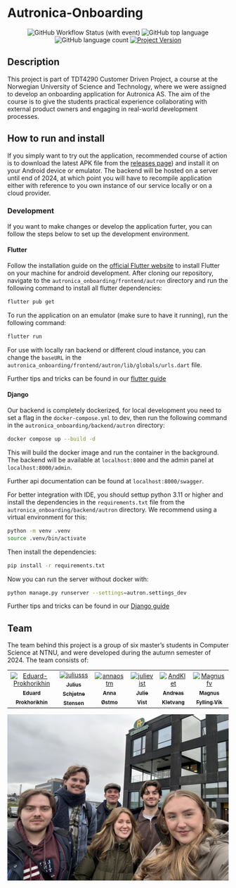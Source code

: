 # Autronica-Onboarding

<div align="center">

![GitHub Workflow Status (with event)](https://img.shields.io/github/actions/workflow/status/Eduard-Prokhorikhin/Autronica-Onboarding/actions/workflows/docker-image.yml)
![GitHub top language](https://img.shields.io/github/languages/top/Eduard-Prokhorikhin/Autronica-Onboarding)
![GitHub language count](https://img.shields.io/github/languages/count/Eduard-Prokhorikhin/Autronica-Onboarding)
[![Project Version](https://img.shields.io/badge/version-1.0.0-blue)](https://img.shields.io/badge/version-1.0.0-blue)

</div>

## Description

This project is part of TDT4290 Customer Driven Project, a course at the Norwegian University of Science and Technology, where we were assigned to develop an onboarding application for Autronica AS. The aim of the course is to give the students practical experience collaborating with external product owners and engaging in real-world development processes.

## How to run and install

If you simply want to try out the application, recommended course of action is to download the latest APK file from the [releases page](TODO)) and install it on your Android device or emulator. The backend will be hosted on a server until end of 2024, at which point you will have to recompile application either with reference to you own instance of our service locally or on a cloud provider.

### Development

If you want to make changes or develop the application furter, you can follow the steps below to set up the development environment.

#### Flutter

Follow the installation guide on the [official Flutter website](https://flutter.dev/docs/get-started/install) to install Flutter on your machine for android development. After cloning our repository, navigate to the `autronica_onboarding/frontend/autron` directory and run the following command to install all flutter dependencies:

```bash
flutter pub get
```

To run the application on an emulator (make sure to have it running), run the following command:

```bash
flutter run
```

For use with locally ran backend or different cloud instance, you can change the `baseURL` in the `autronica_onboarding/frontend/autron/lib/globals/urls.dart` file.

Further tips and tricks can be found in our [flutter guide](guide/flutter.md)

#### Django

Our backend is completely dockerized, for local development you need to set a flag in the `docker-compose.yml` to dev, then run the following command in the `autronica_onboarding/backend/autron` directory:

```bash
docker compose up --build -d
```

This will build the docker image and run the container in the background. The backend will be available at `localhost:8000` and the admin panel at `localhost:8000/admin`.

Further api documentation can be found at `localhost:8000/swagger`.

For better integration with IDE, you should settup python 3.11 or higher and install the dependencies in the `requirements.txt` file from the `autronica_onboarding/backend/autron` directory. We recommend using a virtual environment for this:

```bash
python -m venv .venv
source .venv/bin/activate
```

Then install the dependencies:

```bash
pip install -r requirements.txt
```

Now you can run the server without docker with:

```bash
python manage.py runserver --settings=autron.settings_dev
```

Further tips and tricks can be found in our [Django guide](guide/django.md)

## Team

The team behind this project is a group of six master’s students in Computer Science at NTNU, and were developed during the autumn semester of 2024. The team consists of:

<table align="center">
    <tr>
        <td align="center">
                <a href="https://github.com/Eduard-Prokhorikhin">
                        <img src="https://github.com/Eduard-Prokhorikhin.png?size=100" width="100px;" alt="Eduard-Prokhorikhin"/><br />
                        <sub><b>Eduard Prokhorikhin</b></sub>
                </a>
        </td>
        <td align="center">
                <a href="https://github.com/julleeee">
                        <img src="https://github.com/julleeee.png?size=100" width="100px;" alt="juliusss"/><br />
                        <sub><b>Julius Schjetne Stensen</b></sub>
                </a>
        </td>
        <td align="center">
                <a href="https://github.com/annaostm">
                        <img src="https://github.com/annaostm.png?size=100" width="100px;" alt="annaostm"/><br />
                        <sub><b>Anna Østmo</b></sub>
                </a>
        </td>
        <td align="center">
                <a href="https://github.com/julievist">
                        <img src="https://github.com/julievist.png?size=100" width="100px;" alt="julievist"/><br />
                        <sub><b>Julie Vist</b></sub>
                </a>
        </td>
        <td align="center">
                <a href="https://github.com/AndKlet">
                        <img src="https://github.com/AndKlet.png?size=100" width="100px;" alt="AndKlet"/><br />
                        <sub><b>Andreas Kletvang</b></sub>
                </a>
        </td>
        <td align="center">
                <a href="https://github.com/Magnusfv">
                        <img src="https://github.com/Magnusfv.png?size=100" width="100px;" alt="Magnusfv"/><br />
                        <sub><b>Magnus Fylling Vik</b></sub>
                </a>
        </td>
    </tr>
</table>

![Group picture](docs/img/Team.jpeg)
